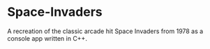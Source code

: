 # Space-Invaders
A recreation of the classic arcade hit Space Invaders from 1978 as a console app written in C++. 
